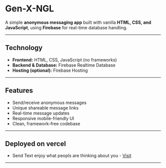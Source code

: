 # Gen-X-NGL 

A simple **anonymous messaging app** built with vanilla **HTML, CSS, and JavaScript**, using **Firebase** for real-time database handling.

---

## Technology 

* **Frontend:** HTML, CSS, JavaScript (no frameworks)
* **Backend & Database:** Firebase Realtime Database
* **Hosting (optional):** Firebase Hosting

---

## Features

* Send/receive anonymous messages
* Unique shareable message links
* Real-time message updates
* Responsive mobile-friendly UI
* Clean, framework-free codebase

---

## Deployed on vercel

* Send Text enjoy what peopls are thinking about you - [Visit](https://gen-x-ngl.vercel.app/)

---